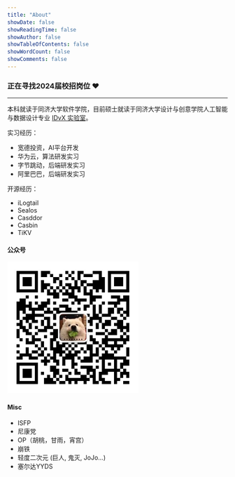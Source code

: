 ```yaml
---
title: "About"
showDate: false
showReadingTime: false
showAuthor: false
showTableOfContents: false
showWordCount: false
showComments: false
---
```

### 正在寻找2024届校招岗位 ❤️
<hr>

本科就读于同济大学软件学院，目前硕士就读于同济大学设计与创意学院人工智能与数据设计专业 <a href="https://idvxlab.com">IDvX 实验室</a>。

实习经历：
* 宽德投资，AI平台开发
* 华为云，算法研发实习
* 字节跳动，后端研发实习
* 阿里巴巴，后端研发实习

开源经历：
* iLogtail
* Sealos
* Casddor
* Casbin
* TiKV

#### 公众号

<img src="./gzh.jpeg" alt="./gzh.jpeg" style="width:300px;margin:0 auto">

#### Misc

- ISFP
- 尼康党
- OP（胡桃，甘雨，宵宫）
- 崩铁
- 轻度二次元 (巨人, 鬼灭, JoJo...)
- 塞尔达YYDS
